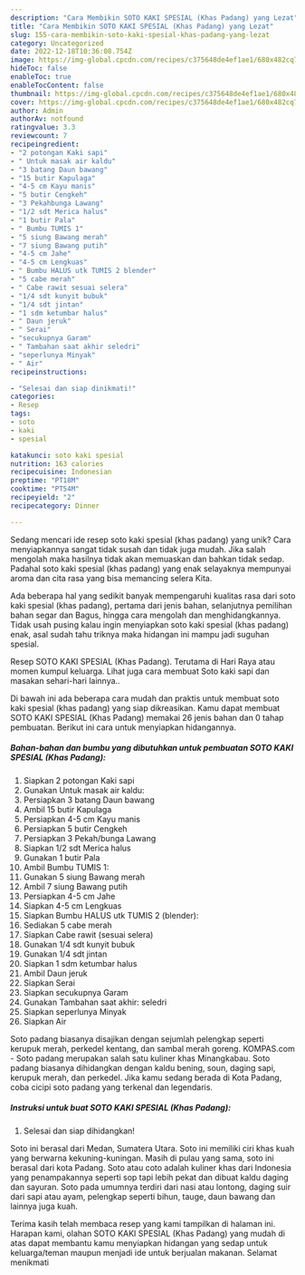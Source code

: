 ```yaml
---
description: "Cara Membikin SOTO KAKI SPESIAL (Khas Padang) yang Lezat"
title: "Cara Membikin SOTO KAKI SPESIAL (Khas Padang) yang Lezat"
slug: 155-cara-membikin-soto-kaki-spesial-khas-padang-yang-lezat
category: Uncategorized
date: 2022-12-18T10:36:08.754Z
image: https://img-global.cpcdn.com/recipes/c375648de4ef1ae1/680x482cq70/soto-kaki-spesial-khas-padang-foto-resep-utama.jpg
hideToc: false
enableToc: true
enableTocContent: false
thumbnail: https://img-global.cpcdn.com/recipes/c375648de4ef1ae1/680x482cq70/soto-kaki-spesial-khas-padang-foto-resep-utama.jpg
cover: https://img-global.cpcdn.com/recipes/c375648de4ef1ae1/680x482cq70/soto-kaki-spesial-khas-padang-foto-resep-utama.jpg
author: Admin
authorAv: notfound
ratingvalue: 3.3
reviewcount: 7
recipeingredient:
- "2 potongan Kaki sapi"
- " Untuk masak air kaldu"
- "3 batang Daun bawang"
- "15 butir Kapulaga"
- "4-5 cm Kayu manis"
- "5 butir Cengkeh"
- "3 Pekahbunga Lawang"
- "1/2 sdt Merica halus"
- "1 butir Pala"
- " Bumbu TUMIS 1"
- "5 siung Bawang merah"
- "7 siung Bawang putih"
- "4-5 cm Jahe"
- "4-5 cm Lengkuas"
- " Bumbu HALUS utk TUMIS 2 blender"
- "5 cabe merah"
- " Cabe rawit sesuai selera"
- "1/4 sdt kunyit bubuk"
- "1/4 sdt jintan"
- "1 sdm ketumbar halus"
- " Daun jeruk"
- " Serai"
- "secukupnya Garam"
- " Tambahan saat akhir seledri"
- "seperlunya Minyak"
- " Air"
recipeinstructions:

- "Selesai dan siap dinikmati!"
categories:
- Resep
tags:
- soto
- kaki
- spesial

katakunci: soto kaki spesial 
nutrition: 163 calories
recipecuisine: Indonesian
preptime: "PT18M"
cooktime: "PT54M"
recipeyield: "2"
recipecategory: Dinner

---
```





Sedang mencari ide resep soto kaki spesial (khas padang) yang unik? Cara menyiapkannya sangat tidak susah dan tidak juga mudah. Jika salah mengolah maka hasilnya tidak akan memuaskan dan bahkan tidak sedap. Padahal soto kaki spesial (khas padang) yang enak selayaknya mempunyai aroma dan cita rasa yang bisa memancing selera Kita.





Ada beberapa hal yang sedikit banyak mempengaruhi kualitas rasa dari soto kaki spesial (khas padang), pertama dari jenis bahan, selanjutnya pemilihan bahan segar dan Bagus, hingga cara mengolah dan menghidangkannya. Tidak usah pusing kalau ingin menyiapkan soto kaki spesial (khas padang) enak,      asal sudah tahu triknya maka hidangan ini mampu jadi suguhan spesial.














Resep SOTO KAKI SPESIAL (Khas Padang). Terutama di Hari Raya atau momen kumpul keluarga. Lihat juga cara membuat Soto kaki sapi dan masakan sehari-hari lainnya..






Di bawah ini ada beberapa cara mudah dan praktis untuk membuat soto kaki spesial (khas padang) yang siap dikreasikan. Kamu dapat membuat SOTO KAKI SPESIAL (Khas Padang) memakai 26 jenis bahan dan 0 tahap pembuatan. Berikut ini cara untuk menyiapkan hidangannya.

<!--inarticleads1-->

##### Bahan-bahan dan bumbu yang dibutuhkan untuk pembuatan SOTO KAKI SPESIAL (Khas Padang):

1. Siapkan 2 potongan Kaki sapi
1. Gunakan  Untuk masak air kaldu:
1. Persiapkan 3 batang Daun bawang
1. Ambil 15 butir Kapulaga
1. Persiapkan 4-5 cm Kayu manis
1. Persiapkan 5 butir Cengkeh
1. Persiapkan 3 Pekah/bunga Lawang
1. Siapkan 1/2 sdt Merica halus
1. Gunakan 1 butir Pala
1. Ambil  Bumbu TUMIS 1:
1. Gunakan 5 siung Bawang merah
1. Ambil 7 siung Bawang putih
1. Persiapkan 4-5 cm Jahe
1. Siapkan 4-5 cm Lengkuas
1. Siapkan  Bumbu HALUS utk TUMIS 2 (blender):
1. Sediakan 5 cabe merah
1. Siapkan  Cabe rawit (sesuai selera)
1. Gunakan 1/4 sdt kunyit bubuk
1. Gunakan 1/4 sdt jintan
1. Siapkan 1 sdm ketumbar halus
1. Ambil  Daun jeruk
1. Siapkan  Serai
1. Siapkan secukupnya Garam
1. Gunakan  Tambahan saat akhir: seledri
1. Siapkan seperlunya Minyak
1. Siapkan  Air


Soto padang biasanya disajikan dengan sejumlah pelengkap seperti kerupuk merah, perkedel kentang, dan sambal merah goreng. KOMPAS.com - Soto padang merupakan salah satu kuliner khas Minangkabau. Soto padang biasanya dihidangkan dengan kaldu bening, soun, daging sapi, kerupuk merah, dan perkedel. Jika kamu sedang berada di Kota Padang, coba cicipi soto padang yang terkenal dan legendaris. 

<!--inarticleads2-->

##### Instruksi untuk buat SOTO KAKI SPESIAL (Khas Padang):


1. Selesai dan siap dihidangkan!

Soto ini berasal dari Medan, Sumatera Utara. Soto ini memiliki ciri khas kuah yang berwarna kekuning-kuningan. Masih di pulau yang sama, soto ini berasal dari kota Padang. Soto atau coto adalah kuliner khas dari Indonesia yang penampakannya seperti sop tapi lebih pekat dan dibuat kaldu daging dan sayuran. Soto pada umumnya terdiri dari nasi atau lontong, daging suir dari sapi atau ayam, pelengkap seperti bihun, tauge, daun bawang dan lainnya juga kuah. 

Terima kasih telah membaca resep yang kami tampilkan di halaman ini. Harapan kami, olahan SOTO KAKI SPESIAL (Khas Padang) yang mudah di atas dapat membantu kamu menyiapkan hidangan yang sedap untuk keluarga/teman maupun menjadi ide untuk berjualan makanan. Selamat menikmati
